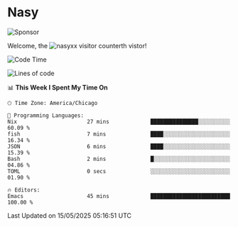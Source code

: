 # Nasy

<!--
<p align="center">
<img height="200" src="https://github-readme-stats.vercel.app/api?username=nasyxx&count_private=true&show_icons=true&theme=dracula&include_all_commits=true"/>
<img height="200" src="https://github-readme-stats.vercel.app/api/top-langs/?username=nasyxx&theme=dracula&hide=html,jupyter+notebook&count_private=true&show_icons=true"/>
</p>

  
----------------
-->

![Sponsor](https://img.shields.io/static/v1.svg?label=Sponsor&message=%E2%9D%A4&logo=GitHub&style=flat&color=pink)
 
Welcome, the ![nasyxx visitor counter](https://count.getloli.com/get/@nasyxx?theme=rule34)th vistor!
 
<!--START_SECTION:waka-->
![Code Time](http://img.shields.io/badge/Code%20Time-4%2C748%20hrs%2049%20mins-blue)

![Lines of code](https://img.shields.io/badge/From%20Hello%20World%20I%27ve%20Written-6.3%20million%20lines%20of%20code-blue)

📊 **This Week I Spent My Time On** 

```text
🕑︎ Time Zone: America/Chicago

💬 Programming Languages: 
Nix                      27 mins             ███████████████░░░░░░░░░░   60.09 % 
fish                     7 mins              ████░░░░░░░░░░░░░░░░░░░░░   16.34 % 
JSON                     6 mins              ████░░░░░░░░░░░░░░░░░░░░░   15.39 % 
Bash                     2 mins              █░░░░░░░░░░░░░░░░░░░░░░░░   04.86 % 
TOML                     0 secs              ░░░░░░░░░░░░░░░░░░░░░░░░░   01.90 % 

🔥 Editors: 
Emacs                    45 mins             █████████████████████████   100.00 % 
```


 Last Updated on 15/05/2025 05:16:51 UTC
<!--END_SECTION:waka-->

<!-- ![visitors](https://visitor-badge.laobi.icu/badge?page_id=nasyxx.nasyxx) -->
